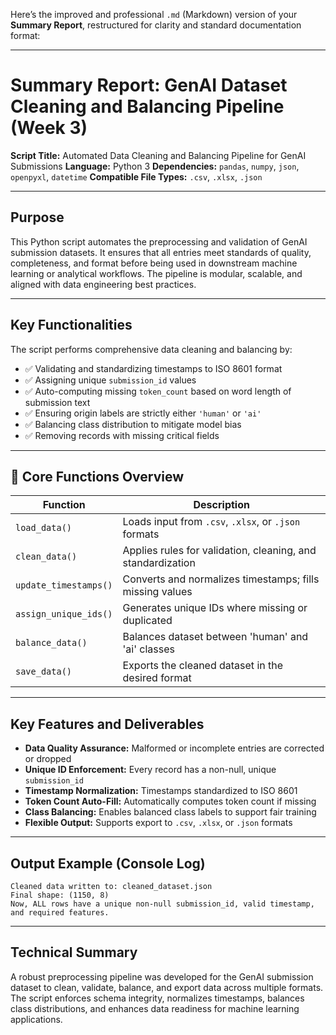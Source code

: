 Here’s the improved and professional `.md` (Markdown) version of your **Summary Report**, restructured for clarity and standard documentation format:

---

#  Summary Report: GenAI Dataset Cleaning and Balancing Pipeline (Week 3)

**Script Title:** Automated Data Cleaning and Balancing Pipeline for GenAI Submissions
**Language:** Python 3
**Dependencies:** `pandas`, `numpy`, `json`, `openpyxl`, `datetime`
**Compatible File Types:** `.csv`, `.xlsx`, `.json`

---

##  Purpose

This Python script automates the preprocessing and validation of GenAI submission datasets. It ensures that all entries meet standards of quality, completeness, and format before being used in downstream machine learning or analytical workflows. The pipeline is modular, scalable, and aligned with data engineering best practices.

---

##  Key Functionalities

The script performs comprehensive data cleaning and balancing by:

* ✅ Validating and standardizing timestamps to ISO 8601 format
* ✅ Assigning unique `submission_id` values
* ✅ Auto-computing missing `token_count` based on word length of submission text
* ✅ Ensuring origin labels are strictly either `'human'` or `'ai'`
* ✅ Balancing class distribution to mitigate model bias
* ✅ Removing records with missing critical fields

---

## 🧩 Core Functions Overview

| Function              | Description                                                 |
| --------------------- | ----------------------------------------------------------- |
| `load_data()`         | Loads input from `.csv`, `.xlsx`, or `.json` formats        |
| `clean_data()`        | Applies rules for validation, cleaning, and standardization |
| `update_timestamps()` | Converts and normalizes timestamps; fills missing values    |
| `assign_unique_ids()` | Generates unique IDs where missing or duplicated            |
| `balance_data()`      | Balances dataset between 'human' and 'ai' classes           |
| `save_data()`         | Exports the cleaned dataset in the desired format           |

---

##  Key Features and Deliverables

* **Data Quality Assurance:** Malformed or incomplete entries are corrected or dropped
* **Unique ID Enforcement:** Every record has a non-null, unique `submission_id`
* **Timestamp Normalization:** Timestamps standardized to ISO 8601
* **Token Count Auto-Fill:** Automatically computes token count if missing
* **Class Balancing:** Enables balanced class labels to support fair training
* **Flexible Output:** Supports export to `.csv`, `.xlsx`, or `.json` formats

---

##  Output Example (Console Log)

```
Cleaned data written to: cleaned_dataset.json  
Final shape: (1150, 8)  
Now, ALL rows have a unique non-null submission_id, valid timestamp, and required features.
```

---

##  Technical Summary

A robust preprocessing pipeline was developed for the GenAI submission dataset to clean, validate, balance, and export data across multiple formats. The script enforces schema integrity, normalizes timestamps, balances class distributions, and enhances data readiness for machine learning applications.

